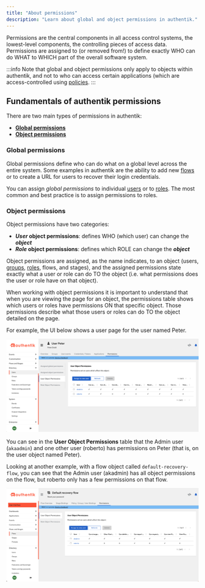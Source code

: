 ```yaml
---
title: "About permissions"
description: "Learn about global and object permissions in authentik."
---
```


Permissions are the central components in all access control systems, the lowest-level components, the controlling pieces of access data. Permissions are assigned to (or removed from!) to define exactly WHO can do WHAT to WHICH part of the overall software system.

:::info
Note that global and object permissions only apply to objects within authentik, and not to who can access certain applications (which are access-controlled using [policies](../../policies/index.md).
:::

## Fundamentals of authentik permissions

There are two main types of permissions in authentik:

-   [**Global permissions**](#global-permissions)
-   [**Object permissions**](#object-permissions)

### Global permissions

Global permissions define who can do what on a global level across the entire system. Some examples in authentik are the ability to add new [flows](../../flow/index.md) or to create a URL for users to recover their login credentials.

You can assign _global permissions_ to individual [users](../user/index.mdx) or to [roles](../roles/index.mdx). The most common and best practice is to assign permissions to roles.

### Object permissions

Object permissions have two categories:

-   **_User_ object permissions**: defines WHO (which user) can change the **_object_**
-   **_Role_ object permissions**: defines which ROLE can change the **_object_**

Object permissions are assigned, as the name indicates, to an object (users, [groups](../groups/index.mdx), [roles](../roles/index.mdx), flows, and stages), and the assigned permissions state exactly what a user or role can do TO the object (i.e. what permissions does the user or role have on that object).

When working with object permissions it is important to understand that when you are viewing the page for an object, the permissions table shows which users or roles have permissions ON that specific object. Those permissions describe what those users or roles can do TO the object detailed on the page.

For example, the UI below shows a user page for the user named Peter.

![](./user-page.png)

You can see in the **User Object Permissions** table that the Admin user (`akaadmin`) and one other user (roberto) has permissions on Peter (that is, on the user object named Peter).

Looking at another example, with a flow object called `default-recovery-flow`, you can see that the Admin user (akadmin) has all object permissions on the flow, but roberto only has a few permissions on that flow.

![](./flow-page.png)
